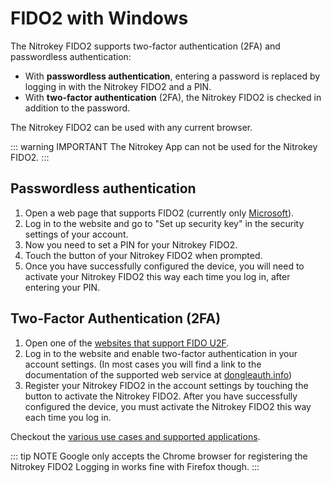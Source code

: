 # FIDO2 with Windows

The Nitrokey FIDO2 supports two-factor authentication (2FA) and passwordless authentication:
- With **passwordless authentication**, entering a password is replaced by logging in with the Nitrokey FIDO2 and a PIN.
- With **two-factor authentication** (2FA), the Nitrokey FIDO2 is checked in addition to the password.

The Nitrokey FIDO2 can be used with any current browser.

::: warning IMPORTANT
The Nitrokey App can not be used for the Nitrokey FIDO2.
:::


## Passwordless authentication

1. Open a web page that supports FIDO2 (currently only [Microsoft](https://www.microsoft.com)).
2. Log in to the website and go to "Set up security key" in the security settings of your account.
3. Now you need to set a PIN for your Nitrokey FIDO2.
4. Touch the button of your Nitrokey FIDO2 when prompted.
5. Once you have successfully configured the device, you will need to activate your Nitrokey FIDO2 this way each time you log in, after entering your PIN.


## Two-Factor Authentication (2FA)

1. Open one of the [websites that support FIDO U2F](https://www.dongleauth.info/).
2. Log in to the website and enable two-factor authentication in your account settings. (In most cases you will find a link to the documentation of the supported web service at [dongleauth.info](https://www.dongleauth.info/))
3. Register your Nitrokey FIDO2 in the account settings by touching the button to activate the Nitrokey FIDO2. After you have successfully configured the device, you must activate the Nitrokey FIDO2 this way each time you log in.

Checkout the [various use cases and supported applications](https://www.nitrokey.com/documentation/applications#p:nitrokey-fido2-u2f&os:all).

::: tip NOTE
Google only accepts the Chrome browser for registering the Nitrokey FIDO2 Logging in works fine with Firefox though.
:::
